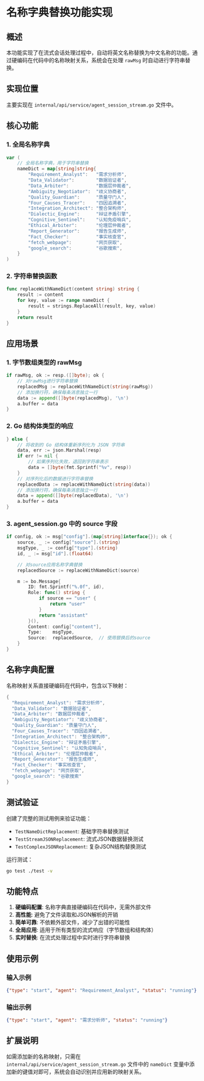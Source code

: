 # 名称字典替换功能实现

## 概述

本功能实现了在流式会话处理过程中，自动将英文名称替换为中文名称的功能。通过硬编码在代码中的名称映射关系，系统会在处理 `rawMsg` 时自动进行字符串替换。

## 实现位置

主要实现在 `internal/api/service/agent_session_stream.go` 文件中。

## 核心功能

### 1. 全局名称字典

```go
var (
    // 全局名称字典，用于字符串替换
    nameDict = map[string]string{
        "Requirement_Analyst":   "需求分析师",
        "Data_Validator":        "数据验证者",
        "Data_Arbiter":          "数据层仲裁者",
        "Ambiguity_Negotiator":  "歧义协商者",
        "Quality_Guardian":      "质量守门人",
        "Four_Causes_Tracer":    "四因追溯者",
        "Integration_Architect": "整合架构师",
        "Dialectic_Engine":      "辩证矛盾引擎",
        "Cognitive_Sentinel":    "认知免疫哨兵",
        "Ethical_Arbiter":       "伦理层仲裁者",
        "Report_Generator":      "报告生成师",
        "Fact_Checker":          "事实核查官",
        "fetch_webpage":         "网页获取",
        "google_search":         "谷歌搜索",
    }
)
```

### 2. 字符串替换函数

```go
func replaceWithNameDict(content string) string {
    result := content
    for key, value := range nameDict {
        result = strings.ReplaceAll(result, key, value)
    }
    return result
}
```

## 应用场景

### 1. 字节数组类型的 rawMsg

```go
if rawMsg, ok := resp.([]byte); ok {
    // 对rawMsg进行字符串替换
    replacedMsg := replaceWithNameDict(string(rawMsg))
    // 添加换行符，确保每条消息独立一行
    data := append([]byte(replacedMsg), '\n')
    a.buffer = data
}
```

### 2. Go 结构体类型的响应

```go
} else {
    // 将收到的 Go 结构体重新序列化为 JSON 字符串
    data, err := json.Marshal(resp)
    if err != nil {
        // 如果序列化失败，退回到字符串表示
        data = []byte(fmt.Sprintf("%v", resp))
    }
    // 对序列化后的数据进行字符串替换
    replacedData := replaceWithNameDict(string(data))
    // 添加换行符，确保每条消息独立一行
    data = append([]byte(replacedData), '\n')
    a.buffer = data
}
```

### 3. agent_session.go 中的 source 字段

```go
if config, ok := msg["config"].(map[string]interface{}); ok {
    source, _ := config["source"].(string)
    msgType, _ := config["type"].(string)
    id, _ := msg["id"].(float64)

    // 对source应用名称字典替换
    replacedSource := replaceWithNameDict(source)

    m := bo.Message{
        ID: fmt.Sprintf("%.0f", id),
        Role: func() string {
            if source == "user" {
                return "user"
            }
            return "assistant"
        }(),
        Content: config["content"],
        Type:    msgType,
        Source:  replacedSource,  // 使用替换后的source
    }
}
```

## 名称字典配置

名称映射关系直接硬编码在代码中，包含以下映射：

```go
{
  "Requirement_Analyst": "需求分析师",
  "Data_Validator": "数据验证者",
  "Data_Arbiter": "数据层仲裁者",
  "Ambiguity_Negotiator": "歧义协商者",
  "Quality_Guardian": "质量守门人",
  "Four_Causes_Tracer": "四因追溯者",
  "Integration_Architect": "整合架构师",
  "Dialectic_Engine": "辩证矛盾引擎",
  "Cognitive_Sentinel": "认知免疫哨兵",
  "Ethical_Arbiter": "伦理层仲裁者",
  "Report_Generator": "报告生成师",
  "Fact_Checker": "事实核查官",
  "fetch_webpage": "网页获取",
  "google_search": "谷歌搜索"
}
```

## 测试验证

创建了完整的测试用例来验证功能：

- `TestNameDictReplacement`: 基础字符串替换测试
- `TestStreamJSONReplacement`: 流式JSON数据替换测试
- `TestComplexJSONReplacement`: 复杂JSON结构替换测试

运行测试：
```bash
go test ./test -v
```

## 功能特点

1. **硬编码配置**: 名称字典直接硬编码在代码中，无需外部文件
2. **高性能**: 避免了文件读取和JSON解析的开销
3. **简单可靠**: 不依赖外部文件，减少了出错的可能性
4. **全局应用**: 适用于所有类型的流式响应（字节数组和结构体）
5. **实时替换**: 在流式处理过程中实时进行字符串替换

## 使用示例

### 输入示例
```json
{"type": "start", "agent": "Requirement_Analyst", "status": "running"}
```

### 输出示例
```json
{"type": "start", "agent": "需求分析师", "status": "running"}
```

## 扩展说明

如需添加新的名称映射，只需在 `internal/api/service/agent_session_stream.go` 文件中的 `nameDict` 变量中添加新的键值对即可，系统会自动识别并应用新的映射关系。 